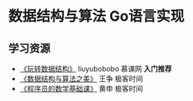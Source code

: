 # 数据结构与算法 Go语言实现

## 学习资源
- [《玩转数据结构》](https://www.imooc.com/t/108955) liuyubobobo 慕课网 **入门推荐**
- [《数据结构与算法之美》](https://time.geekbang.org/column/intro/126) 王争 极客时间
- [《程序员的数学基础课》](https://time.geekbang.org/column/intro/143) 黄申 极客时间
